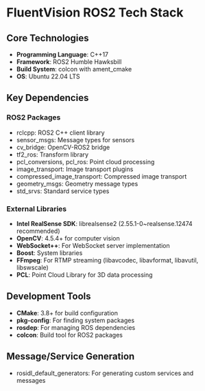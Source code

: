 # FluentVision ROS2 Tech Stack

## Core Technologies
- **Programming Language**: C++17
- **Framework**: ROS2 Humble Hawksbill
- **Build System**: colcon with ament_cmake
- **OS**: Ubuntu 22.04 LTS

## Key Dependencies

### ROS2 Packages
- rclcpp: ROS2 C++ client library
- sensor_msgs: Message types for sensors
- cv_bridge: OpenCV-ROS2 bridge
- tf2_ros: Transform library
- pcl_conversions, pcl_ros: Point cloud processing
- image_transport: Image transport plugins
- compressed_image_transport: Compressed image transport
- geometry_msgs: Geometry message types
- std_srvs: Standard service types

### External Libraries
- **Intel RealSense SDK**: librealsense2 (2.55.1-0~realsense.12474 recommended)
- **OpenCV**: 4.5.4+ for computer vision
- **WebSocket++**: For WebSocket server implementation
- **Boost**: System libraries
- **FFmpeg**: For RTMP streaming (libavcodec, libavformat, libavutil, libswscale)
- **PCL**: Point Cloud Library for 3D data processing

## Development Tools
- **CMake**: 3.8+ for build configuration
- **pkg-config**: For finding system packages
- **rosdep**: For managing ROS dependencies
- **colcon**: Build tool for ROS2 packages

## Message/Service Generation
- rosidl_default_generators: For generating custom services and messages